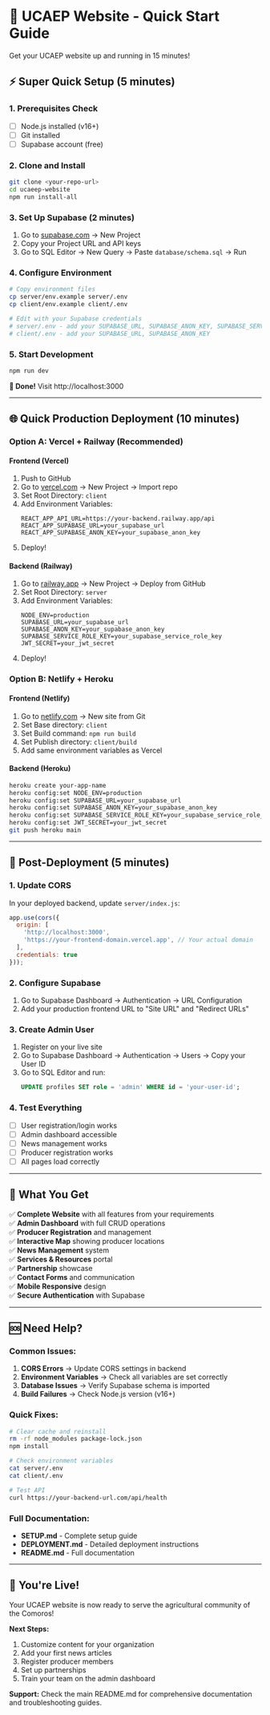 # 🚀 UCAEP Website - Quick Start Guide

Get your UCAEP website up and running in 15 minutes!

## ⚡ Super Quick Setup (5 minutes)

### 1. Prerequisites Check
- [ ] Node.js installed (v16+)
- [ ] Git installed
- [ ] Supabase account (free)

### 2. Clone and Install
```bash
git clone <your-repo-url>
cd ucaeep-website
npm run install-all
```

### 3. Set Up Supabase (2 minutes)
1. Go to [supabase.com](https://supabase.com) → New Project
2. Copy your Project URL and API keys
3. Go to SQL Editor → New Query → Paste `database/schema.sql` → Run

### 4. Configure Environment
```bash
# Copy environment files
cp server/env.example server/.env
cp client/env.example client/.env

# Edit with your Supabase credentials
# server/.env - add your SUPABASE_URL, SUPABASE_ANON_KEY, SUPABASE_SERVICE_ROLE_KEY
# client/.env - add your SUPABASE_URL, SUPABASE_ANON_KEY
```

### 5. Start Development
```bash
npm run dev
```

**🎉 Done!** Visit http://localhost:3000

---

## 🌐 Quick Production Deployment (10 minutes)

### Option A: Vercel + Railway (Recommended)

#### Frontend (Vercel)
1. Push to GitHub
2. Go to [vercel.com](https://vercel.com) → New Project → Import repo
3. Set Root Directory: `client`
4. Add Environment Variables:
   ```
   REACT_APP_API_URL=https://your-backend.railway.app/api
   REACT_APP_SUPABASE_URL=your_supabase_url
   REACT_APP_SUPABASE_ANON_KEY=your_supabase_anon_key
   ```
5. Deploy!

#### Backend (Railway)
1. Go to [railway.app](https://railway.app) → New Project → Deploy from GitHub
2. Set Root Directory: `server`
3. Add Environment Variables:
   ```
   NODE_ENV=production
   SUPABASE_URL=your_supabase_url
   SUPABASE_ANON_KEY=your_supabase_anon_key
   SUPABASE_SERVICE_ROLE_KEY=your_supabase_service_role_key
   JWT_SECRET=your_jwt_secret
   ```
4. Deploy!

### Option B: Netlify + Heroku

#### Frontend (Netlify)
1. Go to [netlify.com](https://netlify.com) → New site from Git
2. Set Base directory: `client`
3. Set Build command: `npm run build`
4. Set Publish directory: `client/build`
5. Add same environment variables as Vercel

#### Backend (Heroku)
```bash
heroku create your-app-name
heroku config:set NODE_ENV=production
heroku config:set SUPABASE_URL=your_supabase_url
heroku config:set SUPABASE_ANON_KEY=your_supabase_anon_key
heroku config:set SUPABASE_SERVICE_ROLE_KEY=your_supabase_service_role_key
heroku config:set JWT_SECRET=your_jwt_secret
git push heroku main
```

---

## 🔧 Post-Deployment (5 minutes)

### 1. Update CORS
In your deployed backend, update `server/index.js`:
```javascript
app.use(cors({
  origin: [
    'http://localhost:3000',
    'https://your-frontend-domain.vercel.app', // Your actual domain
  ],
  credentials: true
}));
```

### 2. Configure Supabase
1. Go to Supabase Dashboard → Authentication → URL Configuration
2. Add your production frontend URL to "Site URL" and "Redirect URLs"

### 3. Create Admin User
1. Register on your live site
2. Go to Supabase Dashboard → Authentication → Users → Copy your User ID
3. Go to SQL Editor and run:
   ```sql
   UPDATE profiles SET role = 'admin' WHERE id = 'your-user-id';
   ```

### 4. Test Everything
- [ ] User registration/login works
- [ ] Admin dashboard accessible
- [ ] News management works
- [ ] Producer registration works
- [ ] All pages load correctly

---

## 🎯 What You Get

✅ **Complete Website** with all features from your requirements  
✅ **Admin Dashboard** with full CRUD operations  
✅ **Producer Registration** and management  
✅ **Interactive Map** showing producer locations  
✅ **News Management** system  
✅ **Services & Resources** portal  
✅ **Partnership** showcase  
✅ **Contact Forms** and communication  
✅ **Mobile Responsive** design  
✅ **Secure Authentication** with Supabase  

---

## 🆘 Need Help?

### Common Issues:
1. **CORS Errors** → Update CORS settings in backend
2. **Environment Variables** → Check all variables are set correctly
3. **Database Issues** → Verify Supabase schema is imported
4. **Build Failures** → Check Node.js version (v16+)

### Quick Fixes:
```bash
# Clear cache and reinstall
rm -rf node_modules package-lock.json
npm install

# Check environment variables
cat server/.env
cat client/.env

# Test API
curl https://your-backend-url.com/api/health
```

### Full Documentation:
- **SETUP.md** - Complete setup guide
- **DEPLOYMENT.md** - Detailed deployment instructions
- **README.md** - Full documentation

---

## 🎉 You're Live!

Your UCAEP website is now ready to serve the agricultural community of the Comoros!

**Next Steps:**
1. Customize content for your organization
2. Add your first news articles
3. Register producer members
4. Set up partnerships
5. Train your team on the admin dashboard

**Support:** Check the main README.md for comprehensive documentation and troubleshooting guides.
